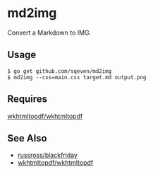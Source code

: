 md2img
======

Convert a Markdown to IMG.

## Usage

    $ go get github.com/sqeven/md2img
    $ md2img --css=main.css target.md output.png

## Requires

[wkhtmltopdf/wkhtmltopdf](https://github.com/wkhtmltopdf/wkhtmltopdf)

## See Also

- [russross/blackfriday](https://github.com/russross/blackfriday)
- [wkhtmltopdf/wkhtmltopdf](https://github.com/wkhtmltopdf/wkhtmltopdf)
